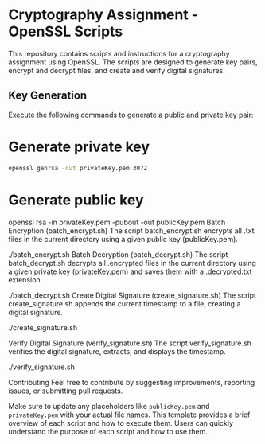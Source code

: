 # Cryptography Assignment - OpenSSL Scripts

This repository contains scripts and instructions for a cryptography assignment using OpenSSL. The scripts are designed to generate key pairs, encrypt and decrypt files, and create and verify digital signatures.

## Key Generation

Execute the following commands to generate a public and private key pair:

# Generate private key
```bash
openssl genrsa -out privateKey.pem 3072
```

# Generate public key
openssl rsa -in privateKey.pem -pubout -out publicKey.pem
Batch Encryption (batch_encrypt.sh)
The script batch_encrypt.sh encrypts all .txt files in the current directory using a given public key (publicKey.pem).

./batch_encrypt.sh
Batch Decryption (batch_decrypt.sh)
The script batch_decrypt.sh decrypts all .encrypted files in the current directory using a given private key (privateKey.pem) and saves them with a .decrypted.txt extension.

./batch_decrypt.sh
Create Digital Signature (create_signature.sh)
The script create_signature.sh appends the current timestamp to a file, creating a digital signature.

./create_signature.sh

Verify Digital Signature (verify_signature.sh)
The script verify_signature.sh verifies the digital signature, extracts, and displays the timestamp.

./verify_signature.sh

Contributing
Feel free to contribute by suggesting improvements, reporting issues, or submitting pull requests.

Make sure to update any placeholders like `publicKey.pem` and `privateKey.pem` with your actual file names. This template provides a brief overview of each script and how to execute them. Users can quickly understand the purpose of each script and how to use them.



